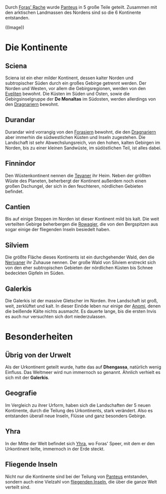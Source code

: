 Durch [Foras' Rache](Foras'%20Rache.md) wurde [Panteus](Panteus.md) in 5 große Teile geteilt. Zusammen mit den arktischen Landmassen des Nordens sind so die 6 Kontinente entstanden.

((Image))
# Die Kontinente
## Sciena
Sciena ist ein eher milder Kontinent, dessen kalter Norden und subtropischer Süden durch ein großes Gebirge getrennt werden. Der Norden und Westen, vor allem die Gebirgsregionen, werden von den [Eveliten](Die%20Eveliten) bewohnt. Die Küsten im Süden und Osten, sowie die
Gebirgsinselgruppe der **De Monaltas** im Südosten, werden allerdings von den [Dragnariern](Die%20Dragnarier) bewohnt.
## Durandar
Durandar wird vorrangig von den [Forasiern](Die%20Foraiser) bewohnt, die den [Dragnariern](Die%20Dragnarier) aber immerhin die südwestlichen Küsten und Inseln zugestehen. Die Landschaft ist sehr Abwechslungsreich, von den hohen, kalten Gebirgen im Norden, bis zu einer kleinen Sandwüste, im
südöstlichen Teil, ist alles dabei.
## Finnindor
Den Wüstenkontinent nennen die [Teyaner](Die%20Teyaner) ihr Heim. Neben der größten Wüste des Planeten, beherbergt der Kontinent außerdem noch einen großen Dschungel, der sich in den feuchteren, nördlichen Gebieten befindet.
## Cantien
Bis auf einige Steppen im Norden ist dieser Kontinent mild bis kalt. Die weit verteilten Gebirge beherbergen die [Rowagier](Die%20Rowagier), die von den Bergspitzen aus sogar einige der fliegenden Inseln besiedelt haben.
## Silviem
Die größte Fläche dieses Kontinents ist ein durchgehender Wald, den die [Nerivaner](Die%20Nerivaner) ihr Zuhause nennen. Der große Wald von Silviem erstreckt sich von den eher subtropischen Gebieten der nördlichen Küsten bis Schnee bedeckten Gipfeln im Süden.
## Galerkis
Die Galerkis ist der massive Gletscher im Norden. Ihre Landschaft ist groß, weit, zerklüftet und kalt. In dieser Einöde leben nur einige der [Anomi](Die%20Anomi), denen die beißende Kälte nichts ausmacht. Es dauerte lange, bis die ersten Invis es auch nur versuchten sich dort niederzulassen.

# Besonderheiten

## Übrig von der Urwelt
Als der Urkontinent geteilt wurde, hatte das auf **Dhengassa**, natürlich wenig Einfluss. Das Weltmeer wird nun immernoch so genannt. Ähnlich verhielt es sich mit der **Galerkis**.
## Geografie
Im Vergleich zu ihrer Urform, haben sich die Landschaften der 5 neuen Kontinente, durch die Teilung des Urkontinents, stark verändert. Also es entstanden überall neue Inseln, Flüsse und ganz besonders Gebirge.
## Yhra
In der Mitte der Welt befindet sich [Yhra](Yhra.md), wo Foras' Speer, mit dem er den Urkontinent teilte, immernoch in der Erde steckt.
## Fliegende Inseln
Nicht nur die Kontinente sind bei der Teilung von [Panteus](Panteus.md) entstanden, sondern auch eine Vielzahl von [fliegenden Inseln](Die%20Fliegenden%20Inseln.md), die über die ganze Welt verteilt sind.
